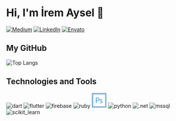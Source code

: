 <h1>Hi, I'm İrem Aysel 👋</h1>

[![Medium](https://img.shields.io/badge/Blog-Medium-informational?style=flat-square&logo=jekyll&logoColor=white)](https://medium.com/@aysel.ipek) [![LinkedIn](https://img.shields.io/badge/LinkedIn-iremayselipek-informational?style=flat-square&logo=linkedin&logoColor=white)](https://www.linkedin.com/in/iremayselipek/) [![Envato](https://img.shields.io/badge/Envato-iremipek-informational?style=flat-square&logo=jekyll&logoColor=white)](https://codecanyon.net/user/iremipek/portfolio/)

 ## My GitHub
![Top Langs](https://github-readme-stats.vercel.app/api/top-langs/?username=iremaysel&hide=TeX&layout=compact)


##  Technologies and Tools
<img src="https://www.vectorlogo.zone/logos/dartlang/dartlang-icon.svg" alt="dart" width="40" height="40"/> <img src="https://www.vectorlogo.zone/logos/flutterio/flutterio-icon.svg" alt="flutter" width="40" height="40"/> <img src="https://www.vectorlogo.zone/logos/firebase/firebase-icon.svg" alt="firebase" width="40" height="40"/> <img src="https://www.vectorlogo.zone/logos/ruby-lang/ruby-lang-icon.svg" alt="ruby" height="40"/> <img src="https://raw.githubusercontent.com/devicons/devicon/master/icons/photoshop/photoshop-line.svg" alt="photoshop" width="40" height="40"/> <img src="https://www.vectorlogo.zone/logos/python/python-icon.svg" alt="python" width="40" height="40"/> <img src="https://www.vectorlogo.zone/logos/dotnet/dotnet-icon.svg" alt=".net" width="40" height="40"/> <img src="https://www.svgrepo.com/show/303229/microsoft-sql-server-logo.svg" alt="mssql" width="40" height="40"/> <img src="https://upload.wikimedia.org/wikipedia/commons/0/05/Scikit_learn_logo_small.svg" alt="scikit_learn" width="40" height="40"/>
